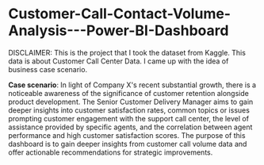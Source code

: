 # Customer-Call-Contact-Volume-Analysis---Power-BI-Dashboard

DISCLAIMER: This is the project that I took the dataset from Kaggle. This data is about Customer Call Center Data. I came up with the idea of business case scenario. 

**Case scenario**: 
In light of Company X's recent substantial growth, there is a noticeable awareness of the significance of customer retention alongside product development. The Senior Customer Delivery Manager aims to gain deeper insights into customer satisfaction rates, common topics or issues prompting customer engagement with the support call center, the level of assistance provided by specific agents, and the correlation between agent performance and high customer satisfaction scores. The purpose of this dashboard is to gain deeper insights from customer call volume data and offer actionable recommendations for strategic improvements.
